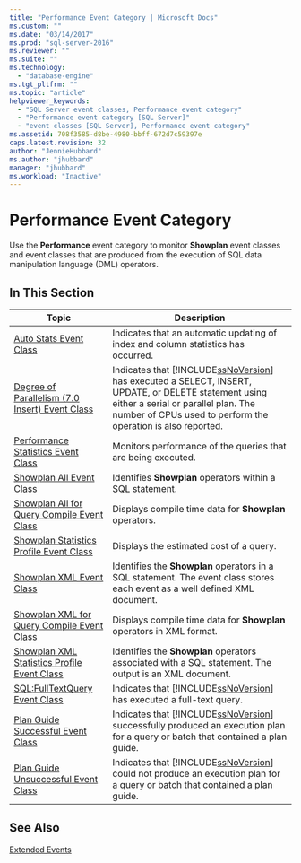 ```yaml
---
title: "Performance Event Category | Microsoft Docs"
ms.custom: ""
ms.date: "03/14/2017"
ms.prod: "sql-server-2016"
ms.reviewer: ""
ms.suite: ""
ms.technology: 
  - "database-engine"
ms.tgt_pltfrm: ""
ms.topic: "article"
helpviewer_keywords: 
  - "SQL Server event classes, Performance event category"
  - "Performance event category [SQL Server]"
  - "event classes [SQL Server], Performance event category"
ms.assetid: 708f3585-d8be-4980-bbff-672d7c59397e
caps.latest.revision: 32
author: "JennieHubbard"
ms.author: "jhubbard"
manager: "jhubbard"
ms.workload: "Inactive"
---
```

# Performance Event Category
  Use the **Performance** event category to monitor **Showplan** event classes and event classes that are produced from the execution of SQL data manipulation language (DML) operators.  
  
## In This Section  
  
|Topic|Description|  
|-----------|-----------------|  
|[Auto Stats Event Class](../../relational-databases/event-classes/auto-stats-event-class.md)|Indicates that an automatic updating of index and column statistics has occurred.|  
|[Degree of Parallelism &#40;7.0 Insert&#41; Event Class](../../relational-databases/event-classes/degree-of-parallelism-7-0-insert-event-class.md)|Indicates that [!INCLUDE[ssNoVersion](../../includes/ssnoversion-md.md)] has executed a SELECT, INSERT, UPDATE, or DELETE statement using either a serial or parallel plan. The number of CPUs used to perform the operation is also reported.|  
|[Performance Statistics Event Class](../../relational-databases/event-classes/performance-statistics-event-class.md)|Monitors performance of the queries that are being executed.|  
|[Showplan All Event Class](../../relational-databases/event-classes/showplan-all-event-class.md)|Identifies **Showplan** operators within a SQL statement.|  
|[Showplan All for Query Compile Event Class](../../relational-databases/event-classes/showplan-all-for-query-compile-event-class.md)|Displays compile time data for **Showplan** operators.|  
|[Showplan Statistics Profile Event Class](../../relational-databases/event-classes/showplan-statistics-profile-event-class.md)|Displays the estimated cost of a query.|  
|[Showplan XML Event Class](../../relational-databases/event-classes/showplan-xml-event-class.md)|Identifies the **Showplan** operators in a SQL statement. The event class stores each event as a well defined XML document.|  
|[Showplan XML for Query Compile Event Class](../../relational-databases/event-classes/showplan-xml-for-query-compile-event-class.md)|Displays compile time data for **Showplan** operators in XML format.|  
|[Showplan XML Statistics Profile Event Class](../../relational-databases/event-classes/showplan-xml-statistics-profile-event-class.md)|Identifies the **Showplan** operators associated with a SQL statement. The output is an XML document.|  
|[SQL:FullTextQuery Event Class](../../relational-databases/event-classes/sql-fulltextquery-event-class.md)|Indicates that [!INCLUDE[ssNoVersion](../../includes/ssnoversion-md.md)] has executed a full-text query.|  
|[Plan Guide Successful Event Class](../../relational-databases/event-classes/plan-guide-successful-event-class.md)|Indicates that [!INCLUDE[ssNoVersion](../../includes/ssnoversion-md.md)] successfully produced an execution plan for a query or batch that contained a plan guide.|  
|[Plan Guide Unsuccessful Event Class](../../relational-databases/event-classes/plan-guide-unsuccessful-event-class.md)|Indicates that [!INCLUDE[ssNoVersion](../../includes/ssnoversion-md.md)] could not produce an execution plan for a query or batch that contained a plan guide.|  
  
## See Also  
 [Extended Events](../../relational-databases/extended-events/extended-events.md)  
  
  

